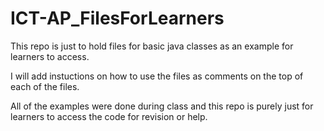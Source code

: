 # ICT-AP_FilesForLearners

This repo is just to hold files for basic java classes as an example for learners to access.

I will add instuctions on how to use the files as comments on the top of each of the files.

All of the examples were done during class and this repo is purely just for learners to access the code for revision or help.
